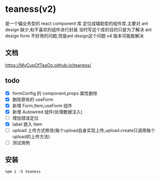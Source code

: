 # teaness(v2)

是一个偏业务型的 react component 库
定位成辅助型的组件库,主要对 ant design 缺少,和不喜欢的组件进行封装
当时写这个库的目的只是为了解决 ant design form 不好用的问题,但是ant design这个问题 v4 版本可能能解决

## 文档

https://MyCupOfTeaOo.github.io/teaness/

## todo
- [x] formConfig 的 component,props 属性删除
- [x] 删除原有的 useForm
- [x] 新增 Form,Item,useForm 组件
- [x] 新增 Autowired 组件(处理数据注入)
- [ ] 增加错误定位
- [x] label 嵌入 Item
- [ ] upload 上传方式修改(每个upload自身实现上传,upload.create只调用每个upload的上传方法)
- [ ] 测试用例

## 安装

`npm i -S teaness`

